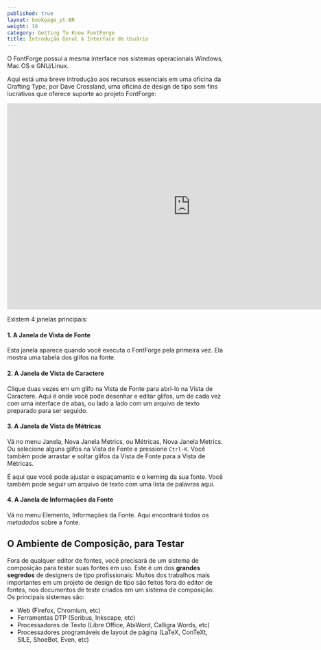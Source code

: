 ```yaml
---
published: true
layout: bookpage_pt-BR
weight: 16
category: Getting To Know FontForge
title: Introdução Geral à Interface de Usuário
---
```


O FontForge possui a mesma interface nos sistemas operacionais Windows, Mac OS e GNU/Linux.

Aqui está uma breve introdução aos recursos essenciais em uma oficina da Crafting Type, por Dave Crossland, uma oficina de design de tipo sem fins lucrativos que oferece suporte ao projeto FontForge:

<iframe width="853" height="480" src="https://www.youtube-nocookie.com/embed/_EhwHL1aloI?rel=0&amp;showinfo=0&t=1m55s" frameborder="0" allowfullscreen></iframe>

Existem 4 janelas principais:

#### 1. A Janela de Vista de Fonte

Esta janela aparece quando você executa o FontForge pela primeira vez.
Ela mostra uma tabela dos glifos na fonte.

#### 2. A Janela de Vista de Caractere

Clique duas vezes em um glifo na Vista de Fonte para abri-lo na Vista de Caractere.
Aqui é onde você pode desenhar e editar glifos, um de cada vez com uma interface de abas, ou lado a lado com um arquivo de texto preparado para ser seguido.

#### 3. A Janela de Vista de Métricas

Vá no menu Janela, Nova Janela Metrics, ou Métricas, Nova Janela Metrics.
Ou selecione alguns glifos na Vista de Fonte e pressione `Ctrl-K`.
Você também pode arrastar e soltar glifos da Vista de Fonte para a Vista de Métricas.

É aqui que você pode ajustar o espaçamento e o kerning da sua fonte.
Você também pode seguir um arquivo de texto com uma lista de palavras aqui.

#### 4. A Janela de Informações da Fonte

Vá no menu Elemento, Informações da Fonte.
Aqui encontrará todos os _metadados_ sobre a fonte.

## O Ambiente de Composição, para Testar

Fora de qualquer editor de fontes, você precisará de um sistema de composição para testar suas fontes em uso.
Este é um dos **grandes segredos** de designers de tipo profissionais:
Muitos dos trabalhos mais importantes em um projeto de design de tipo são feitos fora do editor de fontes, nos documentos de teste criados em um sistema de composição.
Os principais sistemas são:

* Web (Firefox, Chromium, etc)
* Ferramentas DTP (Scribus, Inkscape, etc)
* Processadores de Texto (Libre Office, AbiWord, Calligra Words, etc)
* Processadores programáveis de layout de página (LaTeX, ConTeXt, SILE, ShoeBot, Even, etc)
